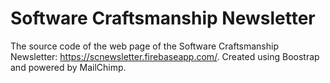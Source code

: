 # Software Craftsmanship Newsletter
The source code of the web page of the Software Craftsmanship Newsletter: https://scnewsletter.firebaseapp.com/.
Created using Boostrap and powered by MailChimp.

